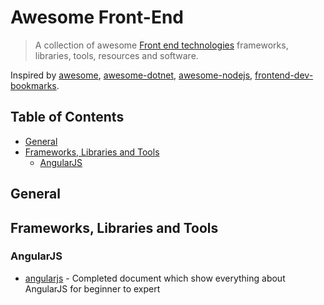 # Awesome Front-End

> A collection of awesome [Front end technologies](#frameworks-libraries-and-tools) frameworks, libraries, tools, resources and software.

Inspired by [awesome](https://github.com/sindresorhus/awesome), [awesome-dotnet](https://github.com/quozd/awesome-dotnet),  [awesome-nodejs](https://github.com/sindresorhus/awesome-nodejs), [frontend-dev-bookmarks](https://github.com/dypsilon/frontend-dev-bookmarks).

## Table of Contents
* [General](#general)
* [Frameworks, Libraries and Tools](#frameworks-libraries-and-tools)
  * [AngularJS](#angularjs)

## General

## Frameworks, Libraries and Tools

### AngularJS
* [angularjs](http://devdocs.io/angular/) - Completed document which show everything about AngularJS for beginner to expert
